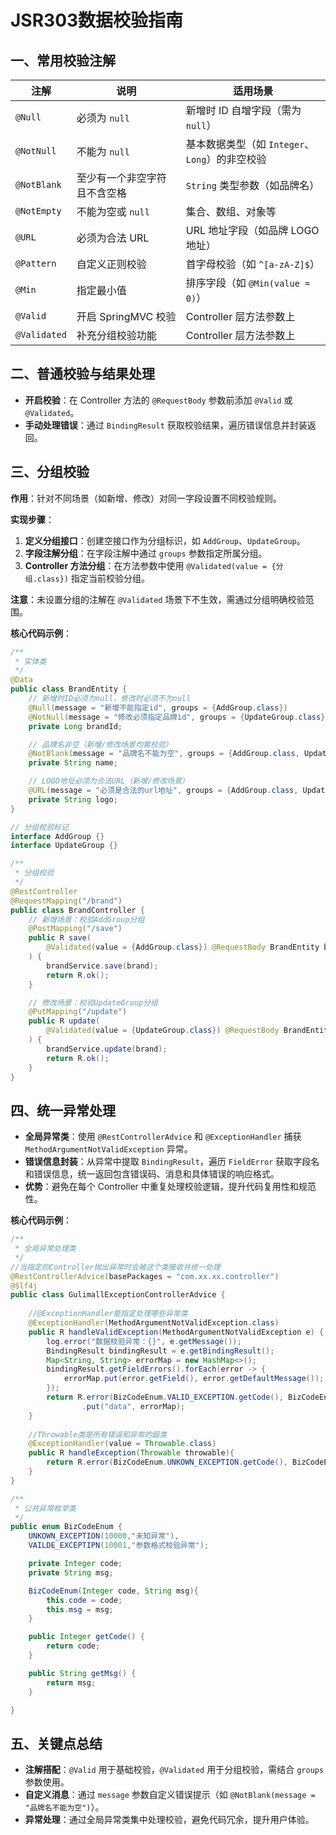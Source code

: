 # JSR303数据校验指南

## 一、常用校验注解

| **注解**     | **说明**                     | **适用场景**                                   |
| ------------ | ---------------------------- | ---------------------------------------------- |
| `@Null`      | 必须为 `null`                | 新增时 ID 自增字段（需为 `null`）              |
| `@NotNull`   | 不能为 `null`                | 基本数据类型（如 `Integer`、`Long`）的非空校验 |
| `@NotBlank`  | 至少有一个非空字符且不含空格 | `String` 类型参数（如品牌名）                  |
| `@NotEmpty`  | 不能为空或 `null`            | 集合、数组、对象等                             |
| `@URL`       | 必须为合法 URL               | URL 地址字段（如品牌 LOGO 地址）               |
| `@Pattern`   | 自定义正则校验               | 首字母校验（如 `^[a-zA-Z]$`）                  |
| `@Min`       | 指定最小值                   | 排序字段（如 `@Min(value = 0)`）               |
| `@Valid`     | 开启 SpringMVC 校验          | Controller 层方法参数上                        |
| `@Validated` | 补充分组校验功能             | Controller 层方法参数上                        |


## 二、普通校验与结果处理

- **开启校验**：在 Controller 方法的 `@RequestBody` 参数前添加 `@Valid` 或 `@Validated`。
- **手动处理错误**：通过 `BindingResult` 获取校验结果，遍历错误信息并封装返回。


## 三、分组校验

**作用**：针对不同场景（如新增、修改）对同一字段设置不同校验规则。

**实现步骤**：

1. **定义分组接口**：创建空接口作为分组标识，如 `AddGroup`、`UpdateGroup`。
2. **字段注解分组**：在字段注解中通过 `groups` 参数指定所属分组。
3. **Controller 方法分组**：在方法参数中使用 `@Validated(value = {分组.class})` 指定当前校验分组。

**注意**：未设置分组的注解在 `@Validated` 场景下不生效，需通过分组明确校验范围。

**核心代码示例**：

```java
/**
 * 实体类
 */
@Data
public class BrandEntity {
    // 新增时ID必须为null，修改时必须不为null
    @Null(message = "新增不能指定id", groups = {AddGroup.class})
    @NotNull(message = "修改必须指定品牌id", groups = {UpdateGroup.class})
    private Long brandId;

    // 品牌名非空（新增/修改场景均需校验）
    @NotBlank(message = "品牌名不能为空", groups = {AddGroup.class, UpdateGroup.class})
    private String name;

    // LOGO地址必须为合法URL（新增/修改场景）
    @URL(message = "必须是合法的url地址", groups = {AddGroup.class, UpdateGroup.class})
    private String logo;
}

// 分组校验标记
interface AddGroup {}
interface UpdateGroup {}
```

```java
/**
 * 分组校验
 */
@RestController
@RequestMapping("/brand")
public class BrandController {
    // 新增场景：校验AddGroup分组
    @PostMapping("/save")
    public R save(
        @Validated(value = {AddGroup.class}) @RequestBody BrandEntity brand
    ) {
        brandService.save(brand);
        return R.ok();
    }

    // 修改场景：校验UpdateGroup分组
    @PutMapping("/update")
    public R update(
        @Validated(value = {UpdateGroup.class}) @RequestBody BrandEntity brand
    ) {
        brandService.update(brand);
        return R.ok();
    }
}
```


## 四、统一异常处理

- **全局异常类**：使用 `@RestControllerAdvice` 和 `@ExceptionHandler` 捕获 `MethodArgumentNotValidException` 异常。
- **错误信息封装**：从异常中提取 `BindingResult`，遍历 `FieldError` 获取字段名和错误信息，统一返回包含错误码、消息和具体错误的响应格式。
- **优势**：避免在每个 Controller 中重复处理校验逻辑，提升代码复用性和规范性。

**核心代码示例**：

```java
/**
 * 全局异常处理类
 */
//当指定的Controller抛出异常时会被这个类接收并统一处理
@RestControllerAdvice(basePackages = "com.xx.xx.controller")
@Slf4j
public class GulimallExceptionControllerAdvice {
    
    //@ExceptionHandler能指定处理哪些异常类
    @ExceptionHandler(MethodArgumentNotValidException.class)
    public R handleValidException(MethodArgumentNotValidException e) {
        log.error("数据校验异常：{}", e.getMessage());
        BindingResult bindingResult = e.getBindingResult();
        Map<String, String> errorMap = new HashMap<>();
        bindingResult.getFieldErrors().forEach(error -> {
            errorMap.put(error.getField(), error.getDefaultMessage());
        });
        return R.error(BizCodeEnum.VALID_EXCEPTION.getCode(), BizCodeEnum.VALID_EXCEPTION.getMsg())
                .put("data", errorMap);
    }
    
    //Throwable类是所有错误和异常的超类
    @ExceptionHandler(value = Throwable.class)
    public R handleException(Throwable throwable){
        return R.error(BizCodeEnum.UNKOWN_EXCEPTION.getCode(), BizCodeEnum.UNKOWN_EXCEPTION.getMsg());
    }
}
```

```java
/**
 * 公共异常枚举类
 */
public enum BizCodeEnum {
    UNKOWN_EXCEPTION(10000,"未知异常"),
    VAILDE_EXCEPTIPN(10001,"参数格式校验异常");

    private Integer code;
    private String msg;

    BizCodeEnum(Integer code, String msg){
        this.code = code;
        this.msg = msg;
    }

    public Integer getCode() {
        return code;
    }

    public String getMsg() {
        return msg;
    }

}
```

## 五、关键点总结

- **注解搭配**：`@Valid` 用于基础校验，`@Validated` 用于分组校验，需结合 `groups` 参数使用。
- **自定义消息**：通过 `message` 参数自定义错误提示（如 `@NotBlank(message = "品牌名不能为空")`）。
- **异常处理**：通过全局异常类集中处理校验，避免代码冗余，提升用户体验。